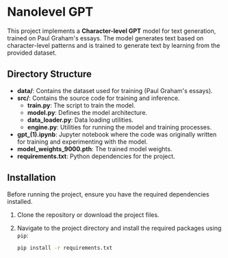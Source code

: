 # Nanolevel GPT

This project implements a **Character-level GPT** model for text generation, trained on Paul Graham's essays. The model generates text based on character-level patterns and is trained to generate text by learning from the provided dataset.

## Directory Structure

- **data/**: Contains the dataset used for training (Paul Graham's essays).
- **src/**: Contains the source code for training and inference.
  - **train.py**: The script to train the model.
  - **model.py**: Defines the model architecture.
  - **data_loader.py**: Data loading utilities.
  - **engine.py**: Utilities for running the model and training processes.
- **gpt_(1).ipynb**: Jupyter notebook where the code was originally written for training and experimenting with the model.
- **model_weights_9000.pth**: The trained model weights.
- **requirements.txt**: Python dependencies for the project.

## Installation

Before running the project, ensure you have the required dependencies installed.

1. Clone the repository or download the project files.
2. Navigate to the project directory and install the required packages using `pip`:

   ```bash
   pip install -r requirements.txt